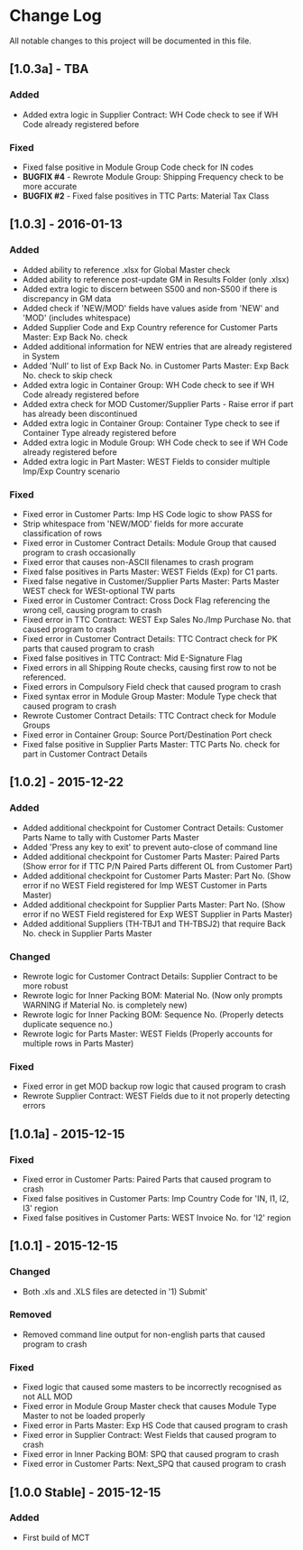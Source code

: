# Change Log
All notable changes to this project will be documented in this file.

## [1.0.3a] - TBA
### Added
- Added extra logic in Supplier Contract: WH Code check to see if WH Code already registered before

### Fixed
- Fixed false positive in Module Group Code check for IN codes
- **BUGFIX #4** - Rewrote Module Group: Shipping Frequency check to be more accurate
- **BUGFIX #2** - Fixed false positives in TTC Parts: Material Tax Class

## [1.0.3] - 2016-01-13
### Added
- Added ability to reference .xlsx for Global Master check
- Added ability to reference post-update GM in Results Folder (only .xlsx)
- Added extra logic to discern between S500 and non-S500 if there is discrepancy in GM data
- Added check if 'NEW/MOD' fields have values aside from 'NEW' and 'MOD' (includes whitespace)
- Added Supplier Code and Exp Country reference for Customer Parts Master: Exp Back No. check
- Added additional information for NEW entries that are already registered in System
- Added 'Null' to list of Exp Back No. in Customer Parts Master: Exp Back No. check to skip check
- Added extra logic in Container Group: WH Code check to see if WH Code already registered before
- Added extra check for MOD Customer/Supplier Parts - Raise error if part has already been discontinued
- Added extra logic in Container Group: Container Type check to see if Container Type already registered before
- Added extra logic in Module Group: WH Code check to see if WH Code already registered before
- Added extra logic in Part Master: WEST Fields to consider multiple Imp/Exp Country scenario

### Fixed
- Fixed error in Customer Parts: Imp HS Code logic to show PASS for <same as exp>
- Strip whitespace from 'NEW/MOD' fields for more accurate classification of rows
- Fixed error in Customer Contract Details: Module Group that caused program to crash occasionally
- Fixed error that causes non-ASCII filenames to crash program
- Fixed false positives in Parts Master: WEST Fields (Exp) for C1 parts.
- Fixed false negative in Customer/Supplier Parts Master: Parts Master WEST check for WESt-optional TW parts
- Fixed error in Customer Contract: Cross Dock Flag referencing the wrong cell, causing program to crash
- Fixed error in TTC Contract: WEST Exp Sales No./Imp Purchase No. that caused program to crash
- Fixed error in Customer Contract Details: TTC Contract check for PK parts that caused program to crash
- Fixed false positives in TTC Contract: Mid E-Signature Flag
- Fixed errors in all Shipping Route checks, causing first row to not be referenced.
- Fixed errors in Compulsory Field check that caused program to crash
- Fixed syntax error in Module Group Master: Module Type check that caused program to crash
- Rewrote Customer Contract Details: TTC Contract check for Module Groups
- Fixed error in Container Group: Source Port/Destination Port check
- Fixed false positive in Supplier Parts Master: TTC Parts No. check for part in Customer Contract Details

## [1.0.2] - 2015-12-22
### Added
- Added additional checkpoint for Customer Contract Details: Customer Parts Name to tally with Customer Parts Master
- Added 'Press any key to exit' to prevent auto-close of command line
- Added additional checkpoint for Customer Parts Master: Paired Parts (Show error for if TTC P/N Paired Parts different OL from Customer Part)
- Added additional checkpoint for Customer Parts Master: Part No. (Show error if no WEST Field registered for Imp WEST Customer in Parts Master)
- Added additional checkpoint for Supplier Parts Master: Part No. (Show error if no WEST Field registered for Exp WEST Supplier in Parts Master)
- Added additional Suppliers (TH-TBJ1 and TH-TBSJ2) that require Back No. check in Supplier Parts Master

### Changed
- Rewrote logic for Customer Contract Details: Supplier Contract to be more robust
- Rewrote logic for Inner Packing BOM: Material No. (Now only prompts WARNING if Material No. is completely new)
- Rewrote logic for Inner Packing BOM: Sequence No. (Properly detects duplicate sequence no.)
- Rewrote logic for Parts Master: WEST Fields (Properly accounts for multiple rows in Parts Master)

### Fixed
- Fixed error in get MOD backup row logic that caused program to crash
- Rewrote Supplier Contract: WEST Fields due to it not properly detecting errors

## [1.0.1a] - 2015-12-15
### Fixed
- Fixed error in Customer Parts: Paired Parts that caused program to crash
- Fixed false positives in Customer Parts: Imp Country Code for 'IN, I1, I2, I3' region
- Fixed false positives in Customer Parts: WEST Invoice No. for 'I2' region

## [1.0.1] - 2015-12-15
### Changed
- Both .xls and .XLS files are detected in '1) Submit'

### Removed
- Removed command line output for non-english parts that caused program to crash

### Fixed
- Fixed logic that caused some masters to be incorrectly recognised as not ALL MOD
- Fixed error in Module Group Master check that causes Module Type Master to not be loaded properly
- Fixed error in Parts Master: Exp HS Code that caused program to crash
- Fixed error in Supplier Contract: West Fields that caused program to crash
- Fixed error in Inner Packing BOM: SPQ that caused program to crash
- Fixed error in Customer Parts: Next_SPQ that caused program to crash

## [1.0.0 Stable] - 2015-12-15
### Added
- First build of MCT

